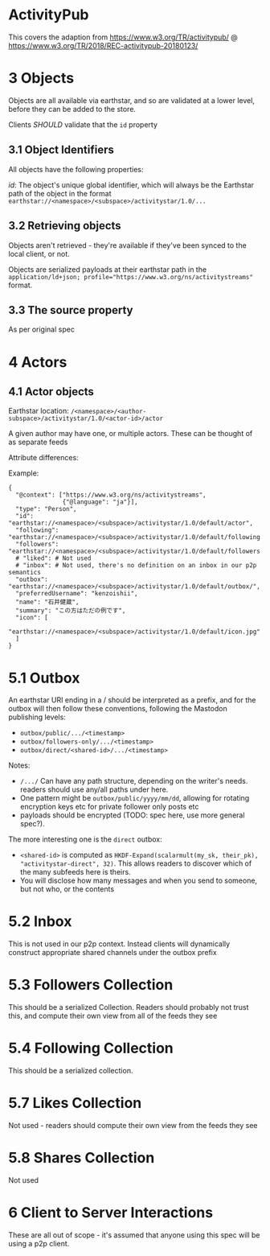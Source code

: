 # ActivityPub

This covers the adaption from https://www.w3.org/TR/activitypub/ @ https://www.w3.org/TR/2018/REC-activitypub-20180123/

# 3 Objects

Objects are all available via earthstar, and so are validated at a lower level, before they can be added to the store.

Clients _SHOULD_ validate that the `id` property

## 3.1 Object Identifiers

All objects have the following properties:

*id*: The object's unique global identifier, which will always be the Earthstar path of the object in the format `earthstar://<namespace>/<subspace>/activitystar/1.0/...`

## 3.2 Retrieving objects

Objects aren't retrieved - they're available if they've been synced to the local client, or not.

Objects are serialized payloads at their earthstar path in the `application/ld+json; profile="https://www.w3.org/ns/activitystreams"` format.

## 3.3 The source property

As per original spec

# 4 Actors

## 4.1 Actor objects

Earthstar location: `/<namespace>/<author-subspace>/activitystar/1.0/<actor-id>/actor`

A given author may have one, or multiple actors. These can be thought of as separate feeds

Attribute differences:

Example:

```
{
  "@context": ["https://www.w3.org/ns/activitystreams",
               {"@language": "ja"}],
  "type": "Person",
  "id": "earthstar://<namespace>/<subspace>/activitystar/1.0/default/actor",
  "following": "earthstar://<namespace>/<subspace>/activitystar/1.0/default/following.json",
  "followers": "earthstar://<namespace>/<subspace>/activitystar/1.0/default/followers.json",
  # "liked": # Not used
  # "inbox": # Not used, there's no definition on an inbox in our p2p semantics
  "outbox": "earthstar://<namespace>/<subspace>/activitystar/1.0/default/outbox/",
  "preferredUsername": "kenzoishii",
  "name": "石井健蔵",
  "summary": "この方はただの例です",
  "icon": [
    "earthstar://<namespace>/<subspace>/activitystar/1.0/default/icon.jpg"
  ]
}
```

# 5.1 Outbox

An earthstar URI ending in a / should be interpreted as a prefix, and for the outbox will then follow these conventions, following the Mastodon publishing levels:

- `outbox/public/.../<timestamp>`
- `outbox/followers-only/.../<timestamp>`
- `outbox/direct/<shared-id>/.../<timestamp>`

Notes:
- `/.../` Can have any path structure, depending on the writer's needs. readers should use any/all paths under here.
- One pattern might be `outbox/public/yyyy/mm/dd`, allowing for rotating encryption keys etc for private follower only posts etc
- payloads should be encrypted (TODO: spec here, use more general spec?).

The more interesting one is the `direct` outbox:
- `<shared-id>` is computed as `HKDF-Expand(scalarmult(my_sk, their_pk), "activitystar-direct", 32)`. This allows readers to discover which of the many subfeeds here is theirs.
- You will disclose how many messages and when you send to someone, but not who, or the contents


# 5.2 Inbox

This is not used in our p2p context. Instead clients will dynamically construct appropriate shared channels under the outbox prefix

# 5.3 Followers Collection

This should be a serialized Collection. Readers should probably not trust this, and compute their own view from all of the feeds they see

# 5.4 Following Collection

This should be a serialized collection.

# 5.7 Likes Collection

Not used - readers should compute their own view from the feeds they see

# 5.8 Shares Collection

Not used

# 6 Client to Server Interactions

These are all out of scope - it's assumed that anyone using this spec will be using a p2p client.

